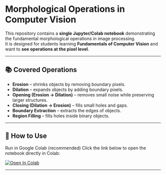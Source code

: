 # Morphological Operations in Computer Vision

This repository contains a **single Jupyter/Colab notebook** demonstrating the fundamental morphological operations in image processing.  
It is designed for students learning **Fundamentals of Computer Vision** and want to **see operations at the pixel level**.

---

## 📚 Covered Operations
- **Erosion** – shrinks objects by removing boundary pixels.
- **Dilation** – expands objects by adding boundary pixels.
- **Opening (Erosion → Dilation)** – removes small noise while preserving larger structures.
- **Closing (Dilation → Erosion)** – fills small holes and gaps.
- **Boundary Extraction** – extracts the edges of objects.
- **Region Filling** – fills holes inside binary objects.

---

## 🚀 How to Use

Run in Google Colab (recommended)
Click the link below to open the notebook directly in Colab:

<a href="https://colab.research.google.com/drive/1lMn2SrN4QfzB96cp0vWQntHdzZ_i9y9Y?usp=sharing" target="_blank">
  <img src="https://colab.research.google.com/assets/colab-badge.svg" alt="Open In Colab"/>
</a>

---


